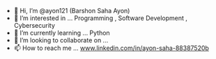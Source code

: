 - 👋 Hi, I’m @ayon121 (Barshon Saha Ayon)
- 👀 I’m interested in ... Programming , Software Development , Cybersecurity
- 🌱 I’m currently learning ... Python
- 💞️ I’m looking to collaborate on ...
- 📫 How to reach me ...   www.linkedin.com/in/ayon-saha-88387520b

<!---
ayon121/ayon121 is a ✨ special ✨ repository because its `README.md` (this file) appears on your GitHub profile.
You can click the Preview link to take a look at your changes.
--->
